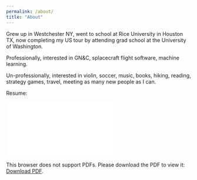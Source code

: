 ```yaml
---
permalink: /about/
title: "About"
---
```


Grew up in Westchester NY, went to school at Rice University in Houston TX, now completing my US tour by attending grad school at the University of Washington.

Professionally, interested in GN&C, splacecraft flight software, machine learning.

Un-professionally, interested in violin, soccer, music, books, hiking, reading, strategy games, travel, meeting as many new people as I can.

Resume:

<object data="/assets/8.29.22FlightControlResume" type="application/pdf" width="700px" height="700px">
    <embed src="/assets/8.29.22FlightControlResume">
        <p>This browser does not support PDFs. Please download the PDF to view it: <a href="/assets/8.29.22FlightControlResume">Download PDF</a>.</p>
    </embed>
</object>